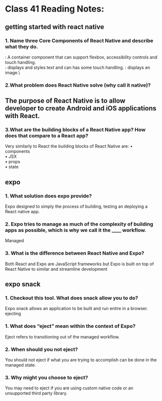 # Class 41 Reading Notes:

## getting started with react native
### 1. Name three Core Components of React Native and describe what they do.
<View>: A container component that can support flexbox, accessibility controls and touch handling.\
<Text>: displays and styles text and can has some touch handling.
<Image>: displays an image.\
### 2.What problem does React Native solve (why call it native)?
## The purpose of React Native is to allow developer to create Android and iOS applications with React.
### 3.What are the building blocks of a React Native app? How does that compare to a React app?
Very similarly to React the building blocks of React Native are:
•	components\
•	JSX\
•	props\
•	state

## expo
### 1. What solution does expo provide?
Expo designed to simply the process of building, testing an deploying a React native app.
### 2. Expo tries to manage as much of the complexity of building apps as possible, which is why we call it the ____ workflow.
Managed
### 3. What is the difference between React Native and Expo?
Both React and Expo are JavaScript frameworks but Expo is built on top of React Native to similar and streamline development
## expo snack
### 1. Checkout this tool. What does snack allow you to do?
Expo snack allows an application to be built and run entire in a browser.
ejecting
### 1. What does “eject” mean within the context of Expo?
Eject refers to transitioning out of the managed workflow.
### 2. When should you not eject?
You should not eject if what you are trying to accomplish can be done in the managed state.
### 3. Why might you choose to eject?
You may need to eject if you are using custom native code or an unsupported third party library.










